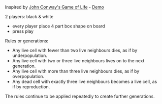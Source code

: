 Inspired by [John Conway's Game of Life](https://en.wikipedia.org/wiki/Conway%27s_Game_of_Life) - [Demo](https://build-78guqr1yf.now.sh/#)

2 players: black & white

- every player place 4 part box shape on board
- press play

Rules or generations:

- Any live cell with fewer than two live neighbours dies, as if by underpopulation.
- Any live cell with two or three live neighbours lives on to the next generation.
- Any live cell with more than three live neighbours dies, as if by overpopulation.
- Any dead cell with exactly three live neighbours becomes a live cell, as if by reproduction.

The rules continue to be applied repeatedly to create further generations.
